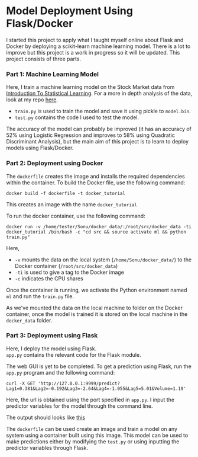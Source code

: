 # Model Deployment Using Flask/Docker

I started this project to apply what I taught myself online about Flask and Docker by deploying a scikit-learn machine learning model. There is a lot to improve but this project is a work in progress so it will be updated. 
This project consists of three parts.

### Part 1: Machine Learning Model
Here, I train a machine learning model on the Stock Market data from [Introduction To Statistical Learning](https://www.statlearning.com/). 
For a more in depth analysis of the data, look  at my repo [here](https://github.com/sonuranjitjacob/ISLR-Python/blob/main/Chapter%204%20-%20Classification.ipynb). 

- `train.py` is used to train the model and save it using pickle to `model.bin`. 
- `test.py` contains the code I used to test the model.

The accuracy of the model can probably be improved (it has an accuracy of 52% using Logistic Regression and improves to 58% using Quadratic Discriminant Analysis), 
but the main aim of this project is to learn to deploy models using Flask/Docker. 


### Part 2: Deployment using Docker

The `dockerfile` creates the image and installs the required dependencies within the container. To build the Docker file, use the following command:  

`docker build -f dockerfile -t docker_tutorial`

This creates an image with the name `docker_tutorial`

To run the docker container, use the following command:  

`docker run -v /home/tester/Sonu/docker_data/:/root/src/docker_data -ti docker_tutorial /bin/bash -c "cd src && source activate ml && python train.py"`

Here, 
- `-v` mounts the data on the local system (`/home/Sonu/docker_data/`) to the Docker container (`/root/src/docker_data`)
- `-ti` is used to give a tag to the Docker image
- `-c` indicates the CPU shares 


Once the container is running, we activate the Python environment named `ml` and run the `train.py` file. 

As we've mounted the data on the local machine to folder on the Docker container, once the model is trained it is stored on the local machine 
in the `docker_data` folder.

### Part 3: Deployment using Flask
Here, I deploy the model using Flask.  
`app.py` contains the relevant code for the Flask module.  

The web GUI is yet to be completed. To get a prediction using Flask, run the `app.py` program and the following command:

`curl -X GET 'http://127.0.0.1:9999/predict?Lag1=0.381&Lag2=-0.192&Lag3=-2.64&Lag4=-1.055&Lag5=5.01&Volume=1.19'`

Here, the url is obtained using the port specified in `app.py`. I input the predictor variables for the model through the command line. 

The output should looks like [this](project/img.png)


The `dockerfile` can be used create an image and train a model on any system using a container built using this image. 
This model can be used to make predictions either by modifying the `test.py` or using inputting the predictor variables through Flask. 
 

